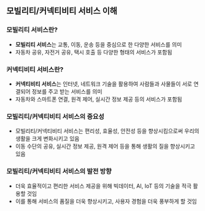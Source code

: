 ## 모빌리티/커넥티비티 서비스 이해

### 모빌리티 서비스란?
- **모빌리티 서비스**는 교통, 이동, 운송 등을 중심으로 한 다양한 서비스를 의미
- 자동차 공유, 자전거 공유, 택시 호출 등 다양한 형태의 서비스가 포함됨

### 커넥티비티 서비스란?
- **커넥티비티 서비스**는 인터넷, 네트워크 기술을 활용하여 사람들과 사물들이 서로 연결되어 정보를 주고 받는 서비스를 의미
- 자동차와 스마트폰 연결, 원격 제어, 실시간 정보 제공 등의 서비스가 포함됨

### 모빌리티/커넥티비티 서비스의 중요성
- 모빌리티/커넥티비티 서비스는 편리성, 효율성, 안전성 등을 향상시킴으로써 우리의 생활을 크게 변화시키고 있음
- 이동 수단의 공유, 실시간 정보 제공, 원격 제어 등을 통해 생활의 질을 향상시키고 있음

### 모빌리티/커넥티비티 서비스의 발전 방향
- 더욱 효율적이고 편리한 서비스 제공을 위해 빅데이터, AI, IoT 등의 기술을 적극 활용할 것임
- 이를 통해 서비스의 품질을 더욱 향상시키고, 사용자 경험을 더욱 풍부하게 할 것임
